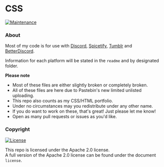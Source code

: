 # CSS

[![Maintenance](https://img.shields.io/badge/Maintained%3F-yes-green.svg?style=flat)](https://GitHub.com/fluteds/css/graphs/commit-activity)

### About

Most of my code is for use with [Discord](https://discord.com), [Spicetify](https://github.com/khanhas/spicetify-cli), [Tumblr](https://tumblr.com) and [BetterDiscord](https://github.com/Jiiks/BetterDiscordApp). 

Information for each platform will be stated in the `readme` and by designated folder.

**Please note**

- Most of these files are either slightly broken or completely broken. 
- All of these files are here due to Pastebin's new limited unlisted uploading.
- This repo also counts as my CSS/HTML portfolio.
- Under no circumstances may you redistribute under any other name. 
- If you do want to work on these, that's great! Just please let me know! 
- Open as many pull requests or issues as you'd like.

### Copyright

[![License](https://img.shields.io/badge/License-Apache%202.0-blue.svg?style=flat)](https://opensource.org/licenses/Apache-2.0)

This repo is licensed under the Apache 2.0 license.
<br>A full version of the Apache 2.0 license can be found under the document `license`.

